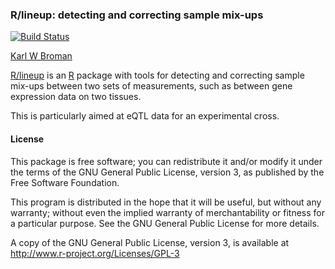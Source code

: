 ### R/lineup: detecting and correcting sample mix-ups

[![Build Status](https://travis-ci.org/kbroman/lineup.svg?branch=master)](https://travis-ci.org/kbroman/lineup)

[Karl W Broman](http://www.biostat.wisc.edu/~kbroman)

[R/lineup](http://github.com/kbroman/lineup) is an
[R](http://www.r-project.org) package with tools for detecting and
correcting sample mix-ups between two sets of measurements, such as
between gene expression data on two tissues.

This is particularly aimed at eQTL data for an experimental cross.

#### License

This package is free software; you can redistribute it and/or modify it
under the terms of the GNU General Public License, version 3, as
published by the Free Software Foundation.

This program is distributed in the hope that it will be useful, but
without any warranty; without even the implied warranty of
merchantability or fitness for a particular purpose.  See the GNU
General Public License for more details.

A copy of the GNU General Public License, version 3, is available at  
<http://www.r-project.org/Licenses/GPL-3>
